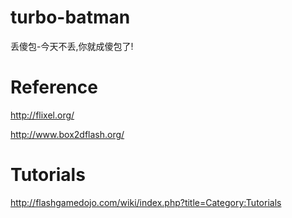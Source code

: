 turbo-batman
============

丢傻包-今天不丢,你就成傻包了!

Reference
============
http://flixel.org/

http://www.box2dflash.org/

Tutorials
============
http://flashgamedojo.com/wiki/index.php?title=Category:Tutorials

